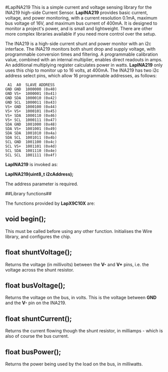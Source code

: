 ﻿#LapINA219
This is a simple current and voltage sensing library for the INA219 high-side Current Sensor. **LapINA219** provides basic current, voltage, and power monitoring, with a current resolution 0.1mA, maximum bus voltage of 16V, and maximum bus current of 400mA. It is designed to monitor a project's power, and is small and lightweight. There are other more complex libraries available if you need more control over the setup.

The INA219 is a high-side current shunt and power monitor with an i2c interface. The INA219 monitors both shunt drop and supply voltage, with
programmable conversion times and filtering. A programmable calibration value, combined with an internal multiplier, enables direct readouts in amps. An additional multiplying register calculates power in watts. **LapINA219** only uses this chip to monitor up to 16 volts, at 400mA. The INA219 has two i2c address select pins, which allow 16 programmable addresses, as follows:

     A1  A0  SLAVE ADDRESS
    GND GND  1000000 (0x40) 
    GND VS+  1000001 (0x41)
    GND SDA  1000010 (0x42)
    GND SCL  1000011 (0x43)
    VS+ GND  1000100 (0x44)
    VS+ VS+  1000101 (0x45)
    VS+ SDA  1000110 (0x46)
    VS+ SCL  1000111 (0x47)
    SDA GND  1001000 (0x48)
    SDA VS+  1001001 (0x49)
    SDA SDA  1001010 (0x4a)
    SDA SCL  1001011 (0x4b)
    SCL GND  1001100 (0x4c)
    SCL VS+  1001101 (0x4d)
    SCL SDA  1001110 (0x4e)
    SCL SCL  1001111 (0x4f)

**LapINA219** is invoked as:

  **LapINA219(uint8_t i2cAddress);** 

The address parameter is required.

##Library functions##

The functions provided by **LapX9C10X** are:

void begin();
-------------
This must be called before using any other function. 
Initialises the Wire library, and configures the chip.

float shuntVoltage();  
---------------------------
Returns the voltage (in millivolts) between the **V-** and **V+** pins, i.e. the voltage across the shunt resistor.  

float busVoltage();
---------------------
Returns the voltage on the bus, in volts. This is the voltage between **GND** and the **V-** pin on the INA219.  

float shuntCurrent();
----------------------
Returns the current flowing though the shunt resistor, in milliamps - which is also of course the bus current.

float busPower();
----------------------
Returns the power being used by the load on the bus, in milliwatts. 


